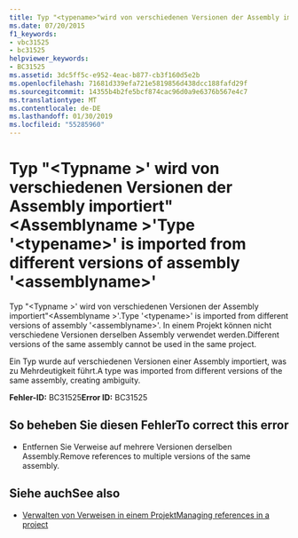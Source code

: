 ```yaml
---
title: Typ "<typename>"wird von verschiedenen Versionen der Assembly importiert"<assemblyname>"
ms.date: 07/20/2015
f1_keywords:
- vbc31525
- bc31525
helpviewer_keywords:
- BC31525
ms.assetid: 3dc5ff5c-e952-4eac-b877-cb3f160d5e2b
ms.openlocfilehash: 71681d339efa721e5819856d438dcc188fafd29f
ms.sourcegitcommit: 14355b4b2fe5bcf874cac96d0a9e6376b567e4c7
ms.translationtype: MT
ms.contentlocale: de-DE
ms.lasthandoff: 01/30/2019
ms.locfileid: "55285960"
---
```

# <a name="type-typename-is-imported-from-different-versions-of-assembly-assemblyname"></a><span data-ttu-id="d328f-102">Typ "\<Typname >' wird von verschiedenen Versionen der Assembly importiert"\<Assemblyname >'</span><span class="sxs-lookup"><span data-stu-id="d328f-102">Type '\<typename>' is imported from different versions of assembly '\<assemblyname>'</span></span>
<span data-ttu-id="d328f-103">Typ "\<Typname >' wird von verschiedenen Versionen der Assembly importiert"\<Assemblyname >'.</span><span class="sxs-lookup"><span data-stu-id="d328f-103">Type '\<typename>' is imported from different versions of assembly '\<assemblyname>'.</span></span> <span data-ttu-id="d328f-104">In einem Projekt können nicht verschiedene Versionen derselben Assembly verwendet werden.</span><span class="sxs-lookup"><span data-stu-id="d328f-104">Different versions of the same assembly cannot be used in the same project.</span></span>  
  
 <span data-ttu-id="d328f-105">Ein Typ wurde auf verschiedenen Versionen einer Assembly importiert, was zu Mehrdeutigkeit führt.</span><span class="sxs-lookup"><span data-stu-id="d328f-105">A type was imported from different versions of the same assembly, creating ambiguity.</span></span>  
  
 <span data-ttu-id="d328f-106">**Fehler-ID:** BC31525</span><span class="sxs-lookup"><span data-stu-id="d328f-106">**Error ID:** BC31525</span></span>  
  
## <a name="to-correct-this-error"></a><span data-ttu-id="d328f-107">So beheben Sie diesen Fehler</span><span class="sxs-lookup"><span data-stu-id="d328f-107">To correct this error</span></span>  
  
-   <span data-ttu-id="d328f-108">Entfernen Sie Verweise auf mehrere Versionen derselben Assembly.</span><span class="sxs-lookup"><span data-stu-id="d328f-108">Remove references to multiple versions of the same assembly.</span></span>  
  
## <a name="see-also"></a><span data-ttu-id="d328f-109">Siehe auch</span><span class="sxs-lookup"><span data-stu-id="d328f-109">See also</span></span>
- [<span data-ttu-id="d328f-110">Verwalten von Verweisen in einem Projekt</span><span class="sxs-lookup"><span data-stu-id="d328f-110">Managing references in a project</span></span>](/visualstudio/ide/managing-references-in-a-project)
